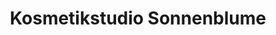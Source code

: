 ---
title: "Kosmetikstudio Sonnenblume"
url: /heidelberg/kosmetikstudio-sonnenblume/
shop: Kosmetik
---